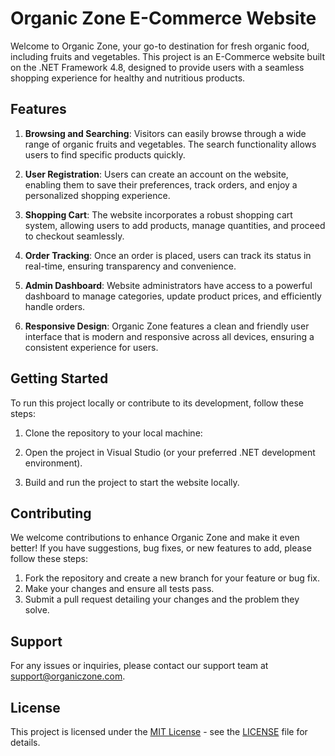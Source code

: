 # Organic Zone E-Commerce Website

Welcome to Organic Zone, your go-to destination for fresh organic food, including fruits and vegetables. This project is an E-Commerce website built on the .NET Framework 4.8, designed to provide users with a seamless shopping experience for healthy and nutritious products.

## Features

1. **Browsing and Searching**: Visitors can easily browse through a wide range of organic fruits and vegetables. The search functionality allows users to find specific products quickly.

2. **User Registration**: Users can create an account on the website, enabling them to save their preferences, track orders, and enjoy a personalized shopping experience.

3. **Shopping Cart**: The website incorporates a robust shopping cart system, allowing users to add products, manage quantities, and proceed to checkout seamlessly.

4. **Order Tracking**: Once an order is placed, users can track its status in real-time, ensuring transparency and convenience.

5. **Admin Dashboard**: Website administrators have access to a powerful dashboard to manage categories, update product prices, and efficiently handle orders.

6. **Responsive Design**: Organic Zone features a clean and friendly user interface that is modern and responsive across all devices, ensuring a consistent experience for users.

## Getting Started

To run this project locally or contribute to its development, follow these steps:

1. Clone the repository to your local machine: 

2. Open the project in Visual Studio (or your preferred .NET development environment).

3. Build and run the project to start the website locally.

## Contributing

We welcome contributions to enhance Organic Zone and make it even better! If you have suggestions, bug fixes, or new features to add, please follow these steps:

1. Fork the repository and create a new branch for your feature or bug fix.
2. Make your changes and ensure all tests pass.
3. Submit a pull request detailing your changes and the problem they solve.

## Support

For any issues or inquiries, please contact our support team at support@organiczone.com.

## License

This project is licensed under the [MIT License](https://opensource.org/licenses/MIT) - see the [LICENSE](LICENSE) file for details.

